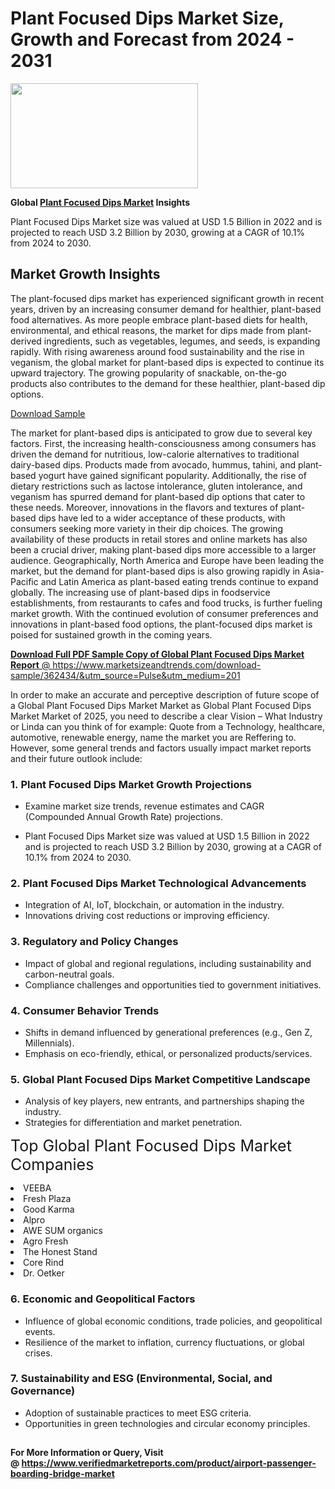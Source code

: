 <H1>Plant Focused Dips Market Size, Growth and Forecast from 2024 - 2031</H1><img class="aligncenter size-medium wp-image-584254" src="https://thirdeyenews.in/wp-content/uploads/2024/09/Global-Market-Research-300x168.jpeg" alt="" width="300" height="168" /><p><strong>Global&nbsp;<a href="https://www.marketsizeandtrends.com/download-sample/362434/&amp;utm_source=Pulse&amp;utm_medium=201">Plant Focused Dips Market</a> Insights</strong></p><p>Plant Focused Dips Market size was valued at USD 1.5 Billion in 2022 and is projected to reach USD 3.2 Billion by 2030, growing at a CAGR of 10.1% from 2024 to 2030.</p><p><h2>Market Growth Insights</h2> <p>The plant-focused dips market has experienced significant growth in recent years, driven by an increasing consumer demand for healthier, plant-based food alternatives. As more people embrace plant-based diets for health, environmental, and ethical reasons, the market for dips made from plant-derived ingredients, such as vegetables, legumes, and seeds, is expanding rapidly. With rising awareness around food sustainability and the rise in veganism, the global market for plant-based dips is expected to continue its upward trajectory. The growing popularity of snackable, on-the-go products also contributes to the demand for these healthier, plant-based dip options.</p> <p><a href="#">Download Sample</a></p> <p>The market for plant-based dips is anticipated to grow due to several key factors. First, the increasing health-consciousness among consumers has driven the demand for nutritious, low-calorie alternatives to traditional dairy-based dips. Products made from avocado, hummus, tahini, and plant-based yogurt have gained significant popularity. Additionally, the rise of dietary restrictions such as lactose intolerance, gluten intolerance, and veganism has spurred demand for plant-based dip options that cater to these needs. Moreover, innovations in the flavors and textures of plant-based dips have led to a wider acceptance of these products, with consumers seeking more variety in their dip choices. The growing availability of these products in retail stores and online markets has also been a crucial driver, making plant-based dips more accessible to a larger audience. Geographically, North America and Europe have been leading the market, but the demand for plant-based dips is also growing rapidly in Asia-Pacific and Latin America as plant-based eating trends continue to expand globally. The increasing use of plant-based dips in foodservice establishments, from restaurants to cafes and food trucks, is further fueling market growth. With the continued evolution of consumer preferences and innovations in plant-based food options, the plant-focused dips market is poised for sustained growth in the coming years.</p> <p><a href="#"></p><p><span class=""><strong>Download Full PDF Sample Copy of Global Plant Focused Dips Market Report</strong> @ <a href="https://www.marketsizeandtrends.com/download-sample/362434/&amp;utm_source=Pulse&amp;utm_medium=201" target="_blank">https://www.marketsizeandtrends.com/download-sample/362434/&amp;utm_source=Pulse&amp;utm_medium=201</a></span></p><p>In order to make an accurate and perceptive description of future scope of a Global&nbsp;Plant Focused Dips Market Market as Global&nbsp;Plant Focused Dips Market Market of 2025, you need to describe a clear Vision &ndash; What Industry or Linda can you think of for example: Quote from a Technology, healthcare, automotive, renewable energy, name the market you are Reffering to. However, some general trends and factors usually impact market reports and their future outlook include:</p><h3>1.&nbsp;<strong>Plant Focused Dips Market Growth Projections</strong></h3><ul><li>Examine market size trends, revenue estimates and CAGR (Compounded Annual Growth Rate) projections.</li><li><p>Plant Focused Dips Market size was valued at USD 1.5 Billion in 2022 and is projected to reach USD 3.2 Billion by 2030, growing at a CAGR of 10.1% from 2024 to 2030.</p></li></ul><h3>2.&nbsp;<strong>Plant Focused Dips Market Technological Advancements</strong></h3><ul><li>Integration of AI, IoT, blockchain, or automation in the industry.</li><li>Innovations driving cost reductions or improving efficiency.</li></ul><h3>3.&nbsp;<strong>Regulatory and Policy Changes</strong></h3><ul><li>Impact of global and regional regulations, including sustainability and carbon-neutral goals.</li><li>Compliance challenges and opportunities tied to government initiatives.</li></ul><h3>4.&nbsp;<strong>Consumer Behavior Trends</strong></h3><ul><li>Shifts in demand influenced by generational preferences (e.g., Gen Z, Millennials).</li><li>Emphasis on eco-friendly, ethical, or personalized products/services.</li></ul><h3>5.&nbsp;<strong>Global Plant Focused Dips Market Competitive Landscape</strong></h3><ul><li>Analysis of key players, new entrants, and partnerships shaping the industry.</li><li>Strategies for differentiation and market penetration.</li></ul><p data-pm-slice="1 1 []"><span style="color: inherit; font-family: inherit; font-size: 25px;">Top Global Plant Focused Dips Market Companies</span></p><div class="" data-test-id=""><p><li>VEEBA</li><li> Fresh Plaza</li><li> Good Karma</li><li> Alpro</li><li> AWE SUM organics</li><li> Agro Fresh</li><li> The Honest Stand</li><li> Core Rind</li><li> Dr. Oetker</li></p></div><h3>6.&nbsp;<strong>Economic and Geopolitical Factors</strong></h3><ul><li>Influence of global economic conditions, trade policies, and geopolitical events.</li><li>Resilience of the market to inflation, currency fluctuations, or global crises.</li></ul><h3>7.&nbsp;<strong>Sustainability and ESG (Environmental, Social, and Governance)</strong></h3><ul><li>Adoption of sustainable practices to meet ESG criteria.</li><li>Opportunities in green technologies and circular economy principles.</li></ul><h2><strong style="font-size: 14px;">For More Information or Query, Visit @&nbsp;</strong><a style="background-color: #ffffff; font-size: 14px;" href="https://www.marketsizeandtrends.com/report/plant-focused-dips-market/" target="_blank">https://www.verifiedmarketreports.com/product/airport-passenger-boarding-bridge-market</a></h2>
